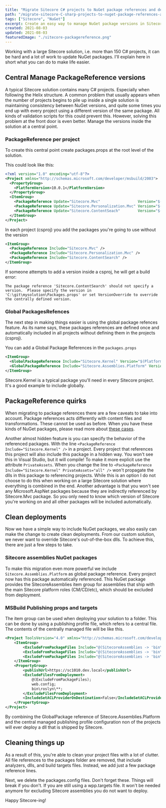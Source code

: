 ```yaml
---
title: "Migrate Sitecore C# projects to NuGet package references and deploy without Sitecore shipped dlls"
path: "/migrate-sitecore-C-sharp-projects-to-nuget-package-references-and-deploy-without-sitecore-shipped-dlls/"
tags: ["Sitecore", "NuGet"]
excerpt: Create an easy way to manage NuGet package versions in Sitecore solutions and keep deployments clean.
created: 2021-08-03
updated: 2021-08-03
featuredImage: "./sitecore-packagereference.png"
---
```


Working with a large Sitecore solution, i.e. more than 150 C# projects, it can be hard and a lot of work to update NuGet packages. I'll explain here in short what you can do to make life easier.

## Central Manage PackageReference versions

A typical Sitecore solution contains many C# projects. Especially when following the Helix structure. A common problem that usually appears when the number of projects begins to pile up inside a single solution is maintaining consistency between NuGet versions, and quite some times you end up with every project using a different version of the same package. All kinds of validation scripts for this could prevent this. However, solving this problem at the front door is even better. Manage the versions inside the solution at a central point.

### PackageReference per project

To create this central point create packages.props at the root level of the solution.

This could look like this:

```xml
<?xml version="1.0" encoding="utf-8"?>
<Project xmlns="http://schemas.microsoft.com/developer/msbuild/2003">
  <PropertyGroup>
    <PlatformVersion>10.0.1</PlatformVersion>
  </PropertyGroup>
  <ItemGroup>
    <PackageReference Update="Sitecore.Mvc"                 Version="$(PlatformVersion)" />
    <PackageReference Update="Sitecore.Personalization.Mvc" Version="$(PlatformVersion)" />
    <PackageReference Update="Sitecore.ContentSeach"        Version="$(PlatformVersion)" />
  </ItemGroup>
</Project>
```

In each project (csproj) you add the packages you're going to use without the version

```xml
<ItemGroup>
  <PackageReference Include="Sitecore.Mvc" />
  <PackageReference Include="Sitecore.Personalization.Mvc" />
  <PackageReference Include="Sitecore.ContentSearch" />
</ItemGroup>
```

If someone attempts to add a version inside a csproj, he will get a build error:

```text
The package reference 'Sitecore.ContentSearch' should not specify a version.  Please specify the version in 'C:\git\mysolution\Packages.props' or set VersionOverride to override the centrally defined version.
```

### Global PackagesRefences

The next step in making things easier is using the global package refences feature. As its name says, these packages references are defined once and automatically included in all projects without defining them in the projects (csproj).

You can add a Global Package References in the `packages.props`

```xml
<ItemGroup>
  <GlobalPackageReference Include="Sitecore.Kernel" Version="$(PlatformVersion)" />
  <GlobalPackageReference Include="Sitecore.Assemblies.Platform" Version="$(PlatformVersion)" />
</ItemGroup>
```

Sitecore.Kernel is a typical package you'll need in every Sitecore project. It's a good example to include globally.

## PackageReference quirks

When migrating to package references there are a few caveats to take into account. Package references acts differently with content files and transformations. These cannot be used as before. When you have these kinds of NuGet packages, please read more about [these cases](https://docs.microsoft.com/en-us/nuget/consume-packages/migrate-packages-config-to-package-reference#package-compatibility-issues).

Another almost hidden feature is you can specify the behavior of the referenced packages. With the line `<PackageReference Include="Sitecore.Kernel" />` in a project. Every project that references this project will also include this package in a hidden way. You won't see this in Visual Studio, but it will compile! To make it more explicit use the attribute `PrivateAssets`. When you change the line to `<PackageReference Include="Sitecore.Kernel" PrivateAssets="all" />` won't propagate the dlls in this package to referencing projects. While this is an option I do not choose to do this when working on a large Sitecore solution where everything is combined in the end. Another advantage is that you won't see any Microsoft.AspNet packages because they are indirectly referenced by Sitecore.Mvc package. So you only need to know which version of Sitecore you're working on and all other packages will be included automatically.

## Clean deployments

Now we have a simple way to include NuGet packages, we also easily can make the change to create clean deployments. From our custom solution, we never want to override Sitecore's out-of-the-box dlls. To achieve this, there are just a few steps to take.

### Sitecore assemblies NuGet packages

To make this migration even more powerful we include `Sitecore.Assemblies.Platform` as global package reference. Every project now has this package automatically referenced.
This NuGet package provides the SitecoreAssemblies item group for assemblies that ship with the main Sitecore platform roles (CM/CD/etc), which should be excluded from deployment.

### MSBuild Publishing props and targets

The item group can be used when deploying your solution to a folder. This can be done by using a publishing profile file, which refers to a central file. The contents of the centrally managed file will be like this.

```xml
<Project ToolsVersion="4.0" xmlns="http://schemas.microsoft.com/developer/msbuild/2003">
    <ItemGroup>
        <ExcludeFromPackageFiles Include="@(SitecoreAssemblies -> 'bin\%(Filename)%(Extension)')" />
        <ExcludeFromPackageFiles Include="@(SitecoreAssemblies -> 'bin\%(Filename).pdb')" />
        <ExcludeFromPackageFiles Include="@(SitecoreAssemblies -> 'bin\%(Filename).xml')" />
    </ItemGroup>
    <PropertyGroup>
        <publishUrl>https://sc1010.dev.local</publishUrl>
        <ExcludeFilesFromDeployment>
            @(ExcludeFromPackageFiles);
            web.config;
            bin\roslyn\**;
        </ExcludeFilesFromDeployment>
        <IncludeSetACLProviderOnDestination>False</IncludeSetACLProviderOnDestination>
    </PropertyGroup>
</Project>
```

By combining the GlobalPackage reference of Sitecore.Assemblies.Platform and the central managed publishing profile configuration non of the projects will ever deploy a dll that is shipped by Sitecore.

## Cleaning things up

As a result of this, you're able to clean your project files with a lot of clutter. All file references to the packages folder are removed, that include analyzers, dlls, and build targets files. Instead, we add just a few package reference lines.

Next, we delete the packages.config files. Don't forget these. Things will break if you don't.
If you are still using a wpp.targets file. It won't be needed anymore for excluding Sitecore assemblies you do not want to deploy.

Happy Sitecore-ing!
